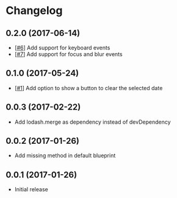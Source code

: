 # Changelog

## 0.2.0 (2017-06-14)

* [[#6](https://github.com/quantosobra/ember-semantic-ui-calendar/pull/6)] Add support for keyboard events
* [[#7](https://github.com/quantosobra/ember-semantic-ui-calendar/pull/7)] Add support for focus and blur events

## 0.1.0 (2017-05-24)

* [[#1](https://github.com/quantosobra/ember-semantic-ui-calendar/pull/1)] Add option to show a button to clear the selected date

## 0.0.3 (2017-02-22)

* Add lodash.merge as dependency instead of devDependency

## 0.0.2 (2017-01-26)

* Add missing method in default blueprint

## 0.0.1 (2017-01-26)

* Initial release
